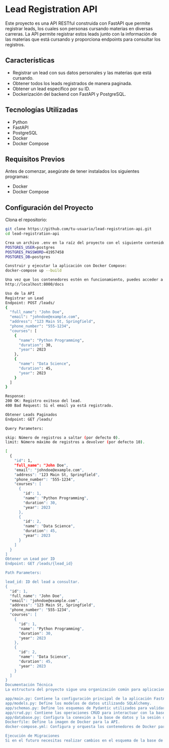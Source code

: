 # Lead Registration API

Este proyecto es una API RESTful construida con FastAPI que permite registrar leads, los cuales son personas cursando materias en diversas carreras. La API permite registrar estos leads junto con la información de las materias que está cursando y proporciona endpoints para consultar los registros.

## Características

- Registrar un lead con sus datos personales y las materias que está cursando.
- Obtener todos los leads registrados de manera paginada.
- Obtener un lead específico por su ID.
- Dockerización del backend con FastAPI y PostgreSQL.

## Tecnologías Utilizadas

- Python
- FastAPI
- PostgreSQL
- Docker
- Docker Compose

## Requisitos Previos

Antes de comenzar, asegúrate de tener instalados los siguientes programas:

- Docker
- Docker Compose

## Configuración del Proyecto

Clona el repositorio:

```bash
git clone https://github.com/tu-usuario/lead-registration-api.git
cd lead-registration-api

Crea un archivo .env en la raíz del proyecto con el siguiente contenido:
POSTGRES_USER=postgres
POSTGRES_PASSWORD=41957458
POSTGRES_DB=postgres

Construir y ejecutar la aplicación con Docker Compose:
docker-compose up --build

Una vez que los contenedores estén en funcionamiento, puedes acceder a la documentación interactiva de la API en:
http://localhost:8000/docs

Uso de la API
Registrar un Lead
Endpoint: POST /leads/
{
  "full_name": "John Doe",
  "email": "johndoe@example.com",
  "address": "123 Main St, Springfield",
  "phone_number": "555-1234",
  "courses": [
    {
      "name": "Python Programming",
      "duration": 30,
      "year": 2023
    },
    {
      "name": "Data Science",
      "duration": 45,
      "year": 2023
    }
  ]
}

Response:
200 OK: Registro exitoso del lead.
400 Bad Request: Si el email ya está registrado.

Obtener Leads Paginados
Endpoint: GET /leads/

Query Parameters:

skip: Número de registros a saltar (por defecto 0).
limit: Número máximo de registros a devolver (por defecto 10).

[
  {
    "id": 1,
    "full_name": "John Doe",
    "email": "johndoe@example.com",
    "address": "123 Main St, Springfield",
    "phone_number": "555-1234",
    "courses": [
      {
        "id": 1,
        "name": "Python Programming",
        "duration": 30,
        "year": 2023
      },
      {
        "id": 2,
        "name": "Data Science",
        "duration": 45,
        "year": 2023
      }
    ]
  }
]
Obtener un Lead por ID
Endpoint: GET /leads/{lead_id}

Path Parameters:

lead_id: ID del lead a consultar.
{
  "id": 1,
  "full_name": "John Doe",
  "email": "johndoe@example.com",
  "address": "123 Main St, Springfield",
  "phone_number": "555-1234",
  "courses": [
    {
      "id": 1,
      "name": "Python Programming",
      "duration": 30,
      "year": 2023
    },
    {
      "id": 2,
      "name": "Data Science",
      "duration": 45,
      "year": 2023
    }
  ]
}
Documentación Técnica
La estructura del proyecto sigue una organización común para aplicaciones FastAPI. A continuación, se describe brevemente cada componente:

app/main.py: Contiene la configuración principal de la aplicación FastAPI y define los endpoints de la API.
app/models.py: Define los modelos de datos utilizando SQLAlchemy.
app/schemas.py: Define los esquemas de Pydantic utilizados para validar las entradas y salidas de la API.
app/crud.py: Contiene las operaciones CRUD para interactuar con la base de datos.
app/database.py: Configura la conexión a la base de datos y la sesión de SQLAlchemy.
Dockerfile: Define la imagen de Docker para la API.
docker-compose.yml: Configura y orquesta los contenedores de Docker para la base de datos y la API.

Ejecución de Migraciones
Si en el futuro necesitas realizar cambios en el esquema de la base de datos, puedes utilizar Alembic para manejar las migraciones. Asegúrate de que Alembic esté configurado correctamente en tu proyecto.
